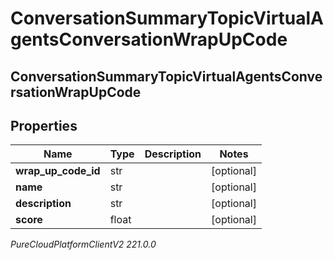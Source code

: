 # ConversationSummaryTopicVirtualAgentsConversationWrapUpCode

## ConversationSummaryTopicVirtualAgentsConversationWrapUpCode

## Properties

|Name | Type | Description | Notes|
|------------ | ------------- | ------------- | -------------|
| **wrap_up_code_id** | str |  | [optional] |
| **name** | str |  | [optional] |
| **description** | str |  | [optional] |
| **score** | float |  | [optional] |



_PureCloudPlatformClientV2 221.0.0_
